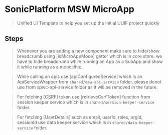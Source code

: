 # SonicPlatform MSW MicroApp

> Unified UI Template to help you set up the initial UUIF project quickly

## Steps

> Whenever you are adding a new component make sure to hide/show breadcrumb using [isMicroAppMode] getter which is in core store.
	we have to hide breadcrumb while running an App as a SubApp and show it while running as a monolithic.

> While calling an apis use [apiConfiguredService] which is an ApiServiceWrapper from `shared/msw-api-service` folder.
	please donot use from spwc-api-service folder as it will be removed in the future.

> For fetching [CSRF] token use [retrieveCsrfToken] function from session keeper service which is in `shared/session-keeper-service` folder.

> For fetching [UserDetails] such as email, userId, roles, orgId, sessionId use data keeper service which is in `shared/data-keeper-service` folder.
